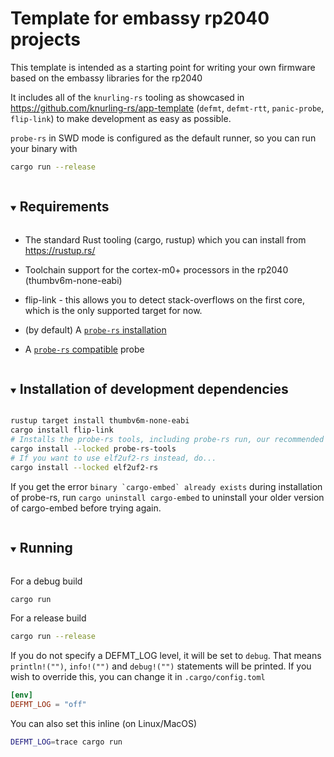 # Template for embassy rp2040 projects

This template is intended as a starting point for writing your own firmware based on the embassy libraries for the rp2040

It includes all of the `knurling-rs` tooling as showcased in <https://github.com/knurling-rs/app-template> (`defmt`, `defmt-rtt`, `panic-probe`, `flip-link`) to make development as easy as possible.

`probe-rs` in SWD mode is configured as the default runner, so you can run your binary with

```sh
cargo run --release
```

<!-- Requirements -->
<details open="open">
  <summary><h2 style="display: inline-block" id="requirements">Requirements</h2></summary>
  
- The standard Rust tooling (cargo, rustup) which you can install from <https://rustup.rs/>

- Toolchain support for the cortex-m0+ processors in the rp2040 (thumbv6m-none-eabi)

- flip-link - this allows you to detect stack-overflows on the first core, which is the only supported target for now.

- (by default) A [`probe-rs` installation](https://probe.rs/docs/getting-started/installation/)

- A [`probe-rs` compatible](https://probe.rs/docs/getting-started/probe-setup/) probe

</details>

<!-- Installation of development dependencies -->
<details open="open">
  <summary><h2 style="display: inline-block" id="installation-of-development-dependencies">Installation of development dependencies</h2></summary>

```sh
rustup target install thumbv6m-none-eabi
cargo install flip-link
# Installs the probe-rs tools, including probe-rs run, our recommended default runner
cargo install --locked probe-rs-tools
# If you want to use elf2uf2-rs instead, do...
cargo install --locked elf2uf2-rs
```

If you get the error ``binary `cargo-embed` already exists`` during installation of probe-rs, run `cargo uninstall cargo-embed` to uninstall your older version of cargo-embed before trying again.

</details>

<!-- Running -->
<details open="open">
  <summary><h2 style="display: inline-block" id="running">Running</h2></summary>
  
For a debug build

```sh
cargo run
```

For a release build

```sh
cargo run --release
```

If you do not specify a DEFMT_LOG level, it will be set to `debug`.
That means `println!("")`, `info!("")` and `debug!("")` statements will be printed.
If you wish to override this, you can change it in `.cargo/config.toml`

```toml
[env]
DEFMT_LOG = "off"
```

You can also set this inline (on Linux/MacOS)  

```sh
DEFMT_LOG=trace cargo run
```
